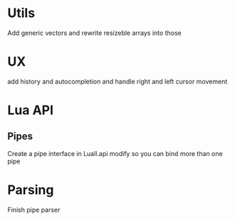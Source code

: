 # Utils
Add generic vectors and rewrite resizeble arrays into those

# UX
add history and autocompletion and handle right and left cursor movement

# Lua API
## Pipes
Create a pipe interface in Luall.api
modify so you can bind more than one pipe

# Parsing
Finish pipe parser
